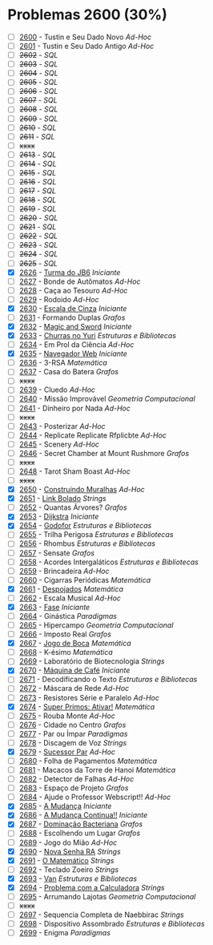 # Problemas 2600 (30%)

  - [ ]  [2600](https://www.beecrowd.com.br/judge/pt/problems/view/2600) - Tustin e Seu Dado Novo *Ad-Hoc*
  - [ ]  [2601](https://www.beecrowd.com.br/judge/pt/problems/view/2601) - Tustin e Seu Dado Antigo *Ad-Hoc*
  - [ ]  ~~2602~~ - *SQL*
  - [ ]  ~~2603~~ - *SQL*
  - [ ]  ~~2604~~ - *SQL*
  - [ ]  ~~2605~~ - *SQL*
  - [ ]  ~~2606~~ - *SQL*
  - [ ]  ~~2607~~ - *SQL*
  - [ ]  ~~2608~~ - *SQL*
  - [ ]  ~~2609~~ - *SQL*
  - [ ]  ~~2610~~ - *SQL*
  - [ ]  ~~2611~~ - *SQL*
  - [ ] ~~xxxx~~
  - [ ]  ~~2613~~ - *SQL*
  - [ ]  ~~2614~~ - *SQL*
  - [ ]  ~~2615~~ - *SQL*
  - [ ]  ~~2616~~ - *SQL*
  - [ ]  ~~2617~~ - *SQL*
  - [ ]  ~~2618~~ - *SQL*
  - [ ]  ~~2619~~ - *SQL*
  - [ ]  ~~2620~~ - *SQL*
  - [ ]  ~~2621~~ - *SQL*
  - [ ]  ~~2622~~ - *SQL*
  - [ ]  ~~2623~~ - *SQL*
  - [ ]  ~~2624~~ - *SQL*
  - [ ]  ~~2625~~ - *SQL*
  - [x]  [2626](https://www.beecrowd.com.br/judge/pt/problems/view/2626) - [Turma do JB6](https://github.com/potigol/uoj-potigol/blob/master/src/2600/2626.poti) *Iniciante*
  - [ ]  [2627](https://www.beecrowd.com.br/judge/pt/problems/view/2627) - Bonde de Autômatos *Ad-Hoc*
  - [ ]  [2628](https://www.beecrowd.com.br/judge/pt/problems/view/2628) - Caça ao Tesouro *Ad-Hoc*
  - [ ]  [2629](https://www.beecrowd.com.br/judge/pt/problems/view/2629) - Rodoido *Ad-Hoc*
  - [x]  [2630](https://www.beecrowd.com.br/judge/pt/problems/view/2630) - [Escala de Cinza](https://github.com/potigol/uoj-potigol/blob/master/src/2600/2630.poti) *Iniciante*
  - [ ]  [2631](https://www.beecrowd.com.br/judge/pt/problems/view/2631) - Formando Duplas *Grafos*
  - [x]  [2632](https://www.beecrowd.com.br/judge/pt/problems/view/2632) - [Magic and Sword](https://github.com/potigol/uoj-potigol/blob/master/src/2600/2632.poti) *Iniciante*
  - [x]  [2633](https://www.beecrowd.com.br/judge/pt/problems/view/2633) - [Churras no Yuri](https://github.com/potigol/uoj-potigol/blob/master/src/2600/2633.poti) *Estruturas e Bibliotecas*
  - [ ]  [2634](https://www.beecrowd.com.br/judge/pt/problems/view/2634) - Em Prol da Ciência *Ad-Hoc*
  - [x]  [2635](https://www.beecrowd.com.br/judge/pt/problems/view/2635) - [Navegador Web](https://github.com/potigol/uoj-potigol/blob/master/src/2600/2635.poti) *Iniciante*
  - [ ]  [2636](https://www.beecrowd.com.br/judge/pt/problems/view/2636) - 3-RSA *Matemática*
  - [ ]  [2637](https://www.beecrowd.com.br/judge/pt/problems/view/2637) - Casa do Batera *Grafos*
  - [ ] ~~xxxx~~
  - [ ]  [2639](https://www.beecrowd.com.br/judge/pt/problems/view/2639) - Cluedo *Ad-Hoc*
  - [ ]  [2640](https://www.beecrowd.com.br/judge/pt/problems/view/2640) - Missão Improvável *Geometria Computacional*
  - [ ]  [2641](https://www.beecrowd.com.br/judge/pt/problems/view/2641) - Dinheiro por Nada *Ad-Hoc*
  - [ ] ~~xxxx~~
  - [ ]  [2643](https://www.beecrowd.com.br/judge/pt/problems/view/2643) - Posterizar *Ad-Hoc*
  - [ ]  [2644](https://www.beecrowd.com.br/judge/pt/problems/view/2644) - Replicate Replicate Rfplicbte *Ad-Hoc*
  - [ ]  [2645](https://www.beecrowd.com.br/judge/pt/problems/view/2645) - Scenery *Ad-Hoc*
  - [ ]  [2646](https://www.beecrowd.com.br/judge/pt/problems/view/2646) - Secret Chamber at Mount Rushmore *Grafos*
  - [ ] ~~xxxx~~
  - [ ]  [2648](https://www.beecrowd.com.br/judge/pt/problems/view/2648) - Tarot Sham Boast *Ad-Hoc*
  - [ ] ~~xxxx~~
  - [x]  [2650](https://www.beecrowd.com.br/judge/pt/problems/view/2650) - [Construindo Muralhas](https://github.com/potigol/uoj-potigol/blob/master/src/2600/2650.poti) *Ad-Hoc*
  - [x]  [2651](https://www.beecrowd.com.br/judge/pt/problems/view/2651) - [Link Bolado](https://github.com/potigol/uoj-potigol/blob/master/src/2600/2651.poti) *Strings*
  - [ ]  [2652](https://www.beecrowd.com.br/judge/pt/problems/view/2652) - Quantas Árvores? *Grafos*
  - [x]  [2653](https://www.beecrowd.com.br/judge/pt/problems/view/2653) - [Dijkstra](https://github.com/potigol/uoj-potigol/blob/master/src/2600/2653.poti) *Iniciante*
  - [x]  [2654](https://www.beecrowd.com.br/judge/pt/problems/view/2654) - [Godofor](https://github.com/potigol/uoj-potigol/blob/master/src/2600/2654.poti) *Estruturas e Bibliotecas*
  - [ ]  [2655](https://www.beecrowd.com.br/judge/pt/problems/view/2655) - Trilha Perigosa *Estruturas e Bibliotecas*
  - [ ]  [2656](https://www.beecrowd.com.br/judge/pt/problems/view/2656) - Rhombus *Estruturas e Bibliotecas*
  - [ ]  [2657](https://www.beecrowd.com.br/judge/pt/problems/view/2657) - Sensate *Grafos*
  - [ ]  [2658](https://www.beecrowd.com.br/judge/pt/problems/view/2658) - Acordes Intergaláticos *Estruturas e Bibliotecas*
  - [ ]  [2659](https://www.beecrowd.com.br/judge/pt/problems/view/2659) - Brincadeira *Ad-Hoc*
  - [ ]  [2660](https://www.beecrowd.com.br/judge/pt/problems/view/2660) - Cigarras Periódicas *Matemática*
  - [x]  [2661](https://www.beecrowd.com.br/judge/pt/problems/view/2661) - [Despojados](https://github.com/potigol/uoj-potigol/blob/master/src/2600/2661.poti) *Matemática*
  - [ ]  [2662](https://www.beecrowd.com.br/judge/pt/problems/view/2662) - Escala Musical *Ad-Hoc*
  - [x]  [2663](https://www.beecrowd.com.br/judge/pt/problems/view/2663) - [Fase](https://github.com/potigol/uoj-potigol/blob/master/src/2600/2663.poti) *Iniciante*
  - [ ]  [2664](https://www.beecrowd.com.br/judge/pt/problems/view/2664) - Ginástica *Paradigmas*
  - [ ]  [2665](https://www.beecrowd.com.br/judge/pt/problems/view/2665) - Hipercampo *Geometria Computacional*
  - [ ]  [2666](https://www.beecrowd.com.br/judge/pt/problems/view/2666) - Imposto Real *Grafos*
  - [x]  [2667](https://www.beecrowd.com.br/judge/pt/problems/view/2667) - [Jogo de Boca](https://github.com/potigol/uoj-potigol/blob/master/src/2600/2667.poti) *Matemática*
  - [ ]  [2668](https://www.beecrowd.com.br/judge/pt/problems/view/2668) - K-ésimo *Matemática*
  - [ ]  [2669](https://www.beecrowd.com.br/judge/pt/problems/view/2669) - Laboratório de Biotecnologia *Strings*
  - [x]  [2670](https://www.beecrowd.com.br/judge/pt/problems/view/2670) - [Máquina de Café](https://github.com/potigol/uoj-potigol/blob/master/src/2600/2670.poti) *Iniciante*
  - [ ]  [2671](https://www.beecrowd.com.br/judge/pt/problems/view/2671) - Decodificando o Texto *Estruturas e Bibliotecas*
  - [ ]  [2672](https://www.beecrowd.com.br/judge/pt/problems/view/2672) - Máscara de Rede *Ad-Hoc*
  - [ ]  [2673](https://www.beecrowd.com.br/judge/pt/problems/view/2673) - Resistores Série e Paralelo *Ad-Hoc*
  - [x]  [2674](https://www.beecrowd.com.br/judge/pt/problems/view/2674) - [Super Primos: Ativar!](https://github.com/potigol/uoj-potigol/blob/master/src/2600/2674.poti) *Matemática*
  - [ ]  [2675](https://www.beecrowd.com.br/judge/pt/problems/view/2675) - Rouba Monte *Ad-Hoc*
  - [ ]  [2676](https://www.beecrowd.com.br/judge/pt/problems/view/2676) - Cidade no Centro *Grafos*
  - [ ]  [2677](https://www.beecrowd.com.br/judge/pt/problems/view/2677) - Par ou Ímpar *Paradigmas*
  - [ ]  [2678](https://www.beecrowd.com.br/judge/pt/problems/view/2678) - Discagem de Voz *Strings*
  - [x]  [2679](https://www.beecrowd.com.br/judge/pt/problems/view/2679) - [Sucessor Par](https://github.com/potigol/uoj-potigol/blob/master/src/2600/2679.poti) *Ad-Hoc*
  - [ ]  [2680](https://www.beecrowd.com.br/judge/pt/problems/view/2680) - Folha de Pagamentos *Matemática*
  - [ ]  [2681](https://www.beecrowd.com.br/judge/pt/problems/view/2681) - Macacos da Torre de Hanoi *Matemática*
  - [ ]  [2682](https://www.beecrowd.com.br/judge/pt/problems/view/2682) - Detector de Falhas *Ad-Hoc*
  - [ ]  [2683](https://www.beecrowd.com.br/judge/pt/problems/view/2683) - Espaço de Projeto *Grafos*
  - [ ]  [2684](https://www.beecrowd.com.br/judge/pt/problems/view/2684) - Ajude o Professor Webscript!! *Ad-Hoc*
  - [x]  [2685](https://www.beecrowd.com.br/judge/pt/problems/view/2685) - [A Mudança](https://github.com/potigol/uoj-potigol/blob/master/src/2600/2685.poti) *Iniciante*
  - [x]  [2686](https://www.beecrowd.com.br/judge/pt/problems/view/2686) - [A Mudança Continua!!](https://github.com/potigol/uoj-potigol/blob/master/src/2600/2686.poti) *Iniciante*
  - [x]  [2687](https://www.beecrowd.com.br/judge/pt/problems/view/2687) - [Dominação Bacteriana](https://github.com/potigol/uoj-potigol/blob/master/src/2600/2687.poti) *Grafos*
  - [ ]  [2688](https://www.beecrowd.com.br/judge/pt/problems/view/2688) - Escolhendo um Lugar *Grafos*
  - [ ]  [2689](https://www.beecrowd.com.br/judge/pt/problems/view/2689) - Jogo do Mião *Ad-Hoc*
  - [x]  [2690](https://www.beecrowd.com.br/judge/pt/problems/view/2690) - [Nova Senha RA](https://github.com/potigol/uoj-potigol/blob/master/src/2600/2690.poti) *Strings*
  - [x]  [2691](https://www.beecrowd.com.br/judge/pt/problems/view/2691) - [O Matemático](https://github.com/potigol/uoj-potigol/blob/master/src/2600/2691.poti) *Strings*
  - [ ]  [2692](https://www.beecrowd.com.br/judge/pt/problems/view/2692) - Teclado Zoeiro *Strings*
  - [x]  [2693](https://www.beecrowd.com.br/judge/pt/problems/view/2693) - [Van](https://github.com/potigol/uoj-potigol/blob/master/src/2600/2693.poti) *Estruturas e Bibliotecas*
  - [x]  [2694](https://www.beecrowd.com.br/judge/pt/problems/view/2694) - [Problema com a Calculadora](https://github.com/potigol/uoj-potigol/blob/master/src/2600/2694.poti) *Strings*
  - [ ]  [2695](https://www.beecrowd.com.br/judge/pt/problems/view/2695) - Arrumando Lajotas *Geometria Computacional*
  - [ ] ~~xxxx~~
  - [ ]  [2697](https://www.beecrowd.com.br/judge/pt/problems/view/2697) - Sequencia Completa de Naebbirac *Strings*
  - [ ]  [2698](https://www.beecrowd.com.br/judge/pt/problems/view/2698) - Dispositivo Assombrado *Estruturas e Bibliotecas*
  - [ ]  [2699](https://www.beecrowd.com.br/judge/pt/problems/view/2699) - Enigma *Paradigmas*